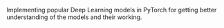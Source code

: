 Implementing popular Deep Learning models in PyTorch for getting better understanding of the models and their working.